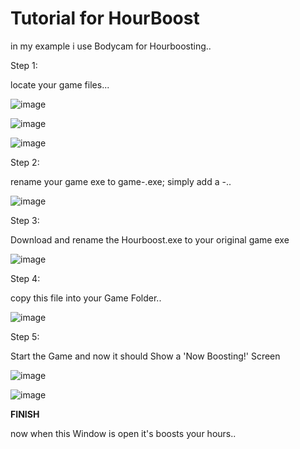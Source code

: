 # Tutorial for HourBoost


in my example i use Bodycam for Hourboosting.. 


Step 1:

locate your game files...

![image](https://github.com/DieserGhost/Steam-HourBoost/assets/144170441/65c4cd00-7c09-433d-98be-6d2017ce9d03)

![image](https://github.com/DieserGhost/Steam-HourBoost/assets/144170441/a178a1ca-f4a8-4877-a8c4-a3a44ccfd849)

![image](https://github.com/DieserGhost/Steam-HourBoost/assets/144170441/5b87f849-f2b6-4226-b447-2b43fd8eff18)

Step 2:

rename your game exe to game-.exe; simply add a -..



![image](https://github.com/DieserGhost/Steam-HourBoost/assets/144170441/6c4d1608-9872-4538-991a-037b488a2207)


Step 3:

Download and rename the Hourboost.exe to your original game exe

![image](https://github.com/DieserGhost/Steam-HourBoost/assets/144170441/e26ae760-ead2-4a11-bb62-adb1c48afc38)


Step 4:

copy this file into your Game Folder..

![image](https://github.com/DieserGhost/Steam-HourBoost/assets/144170441/846a1675-c2ea-4374-91f2-f57e360c811b)


Step 5:

Start the Game and now it should Show a 'Now Boosting!' Screen

![image](https://github.com/DieserGhost/Steam-HourBoost/assets/144170441/7a999ead-b54b-4bd9-95a5-55905dae5c4f)



![image](https://github.com/DieserGhost/Steam-HourBoost/assets/144170441/8e8ea2a9-6df7-4f79-afed-497bf6154d1b)



**FINISH**

now when this Window is open it's boosts your hours..





